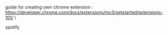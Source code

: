 guide for creating own chrome extension : https://developer.chrome.com/docs/extensions/mv3/getstarted/extensions-101/   \

spotify 